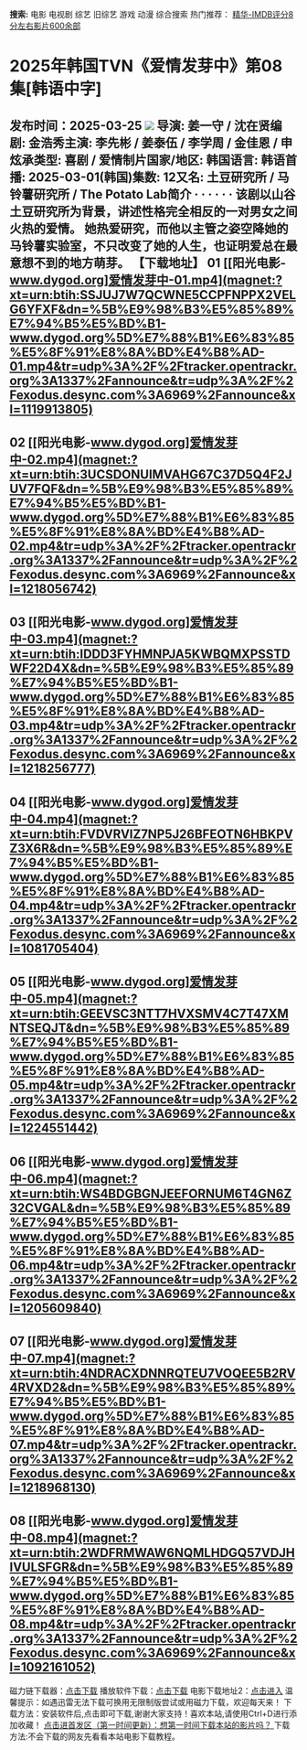 **搜索:** 电影 电视剧 综艺 旧综艺 游戏 动漫 综合搜索 热门推荐： [精华-IMDB评分8分左右影片600余部](https://www.dytt8.com/html/gndy/jddy/20160320/50510.html)
# 2025年韩国TVN《爱情发芽中》第08集[韩语中字]
发布时间：2025-03-25 
![](https://wx4.sinaimg.cn/large/007btgVHgy1hz50xonm6cj30tw16cwjt.jpg)
导演: 姜一守 / 沈在贤编剧: 金浩秀主演: 李先彬 / 姜泰伍 / 李学周 / 金佳恩 / 申炫承类型: 喜剧 / 爱情制片国家/地区: 韩国语言: 韩语首播: 2025-03-01(韩国)集数: 12又名: 土豆研究所 / 马铃薯研究所 / The Potato Lab简介 · · · · · ·
该剧以山谷土豆研究所为背景，讲述性格完全相反的一对男女之间火热的爱情。 她热爱研究，而他以主管之姿空降她的马铃薯实验室，不只改变了她的人生，也证明爱总在最意想不到的地方萌芽。
**【下载地址】**
01 
[[阳光电影-www.dygod.org]爱情发芽中-01.mp4](magnet:?xt=urn:btih:SSJUJ7W7QCWNE5CCPFNPPX2VELG6YFXF&dn=%5B%E9%98%B3%E5%85%89%E7%94%B5%E5%BD%B1-www.dygod.org%5D%E7%88%B1%E6%83%85%E5%8F%91%E8%8A%BD%E4%B8%AD-01.mp4&tr=udp%3A%2F%2Ftracker.opentrackr.org%3A1337%2Fannounce&tr=udp%3A%2F%2Fexodus.desync.com%3A6969%2Fannounce&xl=1119913805)  
---  
02  [[阳光电影-www.dygod.org]爱情发芽中-02.mp4](magnet:?xt=urn:btih:3UCSDONUIMVAHG67C37D5Q4F2JUV7FQF&dn=%5B%E9%98%B3%E5%85%89%E7%94%B5%E5%BD%B1-www.dygod.org%5D%E7%88%B1%E6%83%85%E5%8F%91%E8%8A%BD%E4%B8%AD-02.mp4&tr=udp%3A%2F%2Ftracker.opentrackr.org%3A1337%2Fannounce&tr=udp%3A%2F%2Fexodus.desync.com%3A6969%2Fannounce&xl=1218056742)  
---  
03  [[阳光电影-www.dygod.org]爱情发芽中-03.mp4](magnet:?xt=urn:btih:IDDD3FYHMNPJA5KWBQMXPSSTDWF22D4X&dn=%5B%E9%98%B3%E5%85%89%E7%94%B5%E5%BD%B1-www.dygod.org%5D%E7%88%B1%E6%83%85%E5%8F%91%E8%8A%BD%E4%B8%AD-03.mp4&tr=udp%3A%2F%2Ftracker.opentrackr.org%3A1337%2Fannounce&tr=udp%3A%2F%2Fexodus.desync.com%3A6969%2Fannounce&xl=1218256777)  
---  
04  [[阳光电影-www.dygod.org]爱情发芽中-04.mp4](magnet:?xt=urn:btih:FVDVRVIZ7NP5J26BFEOTN6HBKPVZ3X6R&dn=%5B%E9%98%B3%E5%85%89%E7%94%B5%E5%BD%B1-www.dygod.org%5D%E7%88%B1%E6%83%85%E5%8F%91%E8%8A%BD%E4%B8%AD-04.mp4&tr=udp%3A%2F%2Ftracker.opentrackr.org%3A1337%2Fannounce&tr=udp%3A%2F%2Fexodus.desync.com%3A6969%2Fannounce&xl=1081705404)  
---  
05  [[阳光电影-www.dygod.org]爱情发芽中-05.mp4](magnet:?xt=urn:btih:GEEVSC3NTT7HVXSMV4C7T47XMNTSEQJT&dn=%5B%E9%98%B3%E5%85%89%E7%94%B5%E5%BD%B1-www.dygod.org%5D%E7%88%B1%E6%83%85%E5%8F%91%E8%8A%BD%E4%B8%AD-05.mp4&tr=udp%3A%2F%2Ftracker.opentrackr.org%3A1337%2Fannounce&tr=udp%3A%2F%2Fexodus.desync.com%3A6969%2Fannounce&xl=1224551442)  
---  
06  [[阳光电影-www.dygod.org]爱情发芽中-06.mp4](magnet:?xt=urn:btih:WS4BDGBGNJEEFORNUM6T4GN6Z32CVGAL&dn=%5B%E9%98%B3%E5%85%89%E7%94%B5%E5%BD%B1-www.dygod.org%5D%E7%88%B1%E6%83%85%E5%8F%91%E8%8A%BD%E4%B8%AD-06.mp4&tr=udp%3A%2F%2Ftracker.opentrackr.org%3A1337%2Fannounce&tr=udp%3A%2F%2Fexodus.desync.com%3A6969%2Fannounce&xl=1205609840)  
---  
07  [[阳光电影-www.dygod.org]爱情发芽中-07.mp4](magnet:?xt=urn:btih:4NDRACXDNNRQTEU7VOQEE5B2RV4RVXD2&dn=%5B%E9%98%B3%E5%85%89%E7%94%B5%E5%BD%B1-www.dygod.org%5D%E7%88%B1%E6%83%85%E5%8F%91%E8%8A%BD%E4%B8%AD-07.mp4&tr=udp%3A%2F%2Ftracker.opentrackr.org%3A1337%2Fannounce&tr=udp%3A%2F%2Fexodus.desync.com%3A6969%2Fannounce&xl=1218968130)  
---  
08  [[阳光电影-www.dygod.org]爱情发芽中-08.mp4](magnet:?xt=urn:btih:2WDFRMWAW6NQMLHDGQ57VDJHIVULSFGR&dn=%5B%E9%98%B3%E5%85%89%E7%94%B5%E5%BD%B1-www.dygod.org%5D%E7%88%B1%E6%83%85%E5%8F%91%E8%8A%BD%E4%B8%AD-08.mp4&tr=udp%3A%2F%2Ftracker.opentrackr.org%3A1337%2Fannounce&tr=udp%3A%2F%2Fexodus.desync.com%3A6969%2Fannounce&xl=1092161052)  
---  
磁力链下载器：[点击下载](https://dygod.org/js/bt.htm "qBittorrent") 播放软件下载：[点击下载](https://dygod.org/js/player.htm "PotPlayer") 电影下载地址2：[点击进入](https://dygod.org/ "阳光电影") 温馨提示：如遇迅雷无法下载可换用无限制版尝试或用磁力下载，欢迎每天来！  下载方法：安装软件后,点击即可下载,谢谢大家支持！喜欢本站,请使用Ctrl+D进行添加收藏！ [点击进首发区（第一时间更新）：想第一时间下载本站的影片吗？ ](https://www.ygdy8.net/)下载方法:不会下载的网友先看看本站电影下载教程。
